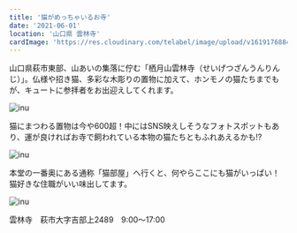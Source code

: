 ```yaml
---
title: '猫がめっちゃいるお寺'
date: '2021-06-01'
location: '山口県 雲林寺'
cardImage: 'https://res.cloudinary.com/telabel/image/upload/v1619176884/catmain_2x_omyik9.png'
---
```


山口県萩市東部、山あいの集落に佇む「栖月山雲林寺（せいげつざんうんりんじ）」。仏様や招き猫、多彩な木彫りの置物に加えて、ホンモノの猫たちまでもが、キュートに参拝者をお出迎えしてくれます。

![inu](https://res.cloudinary.com/telabel/image/upload/v1619749097/article_art002891_2_lu7v4c.jpg)

猫にまつわる置物は今や600超！中にはSNS映えしそうなフォトスポットもあり、運が良ければお寺で飼われている本物の猫たちともふれあえるかも!?

![inu](https://res.cloudinary.com/telabel/image/upload/v1619761912/article_art002891_8_ueonty.jpg)

本堂の一番奥にある通称「猫部屋」へ行くと、何やらここにも猫がいっぱい！
猫好きな住職がいい味出してます。

![inu](https://res.cloudinary.com/telabel/image/upload/v1619176884/catmain_2x_omyik9.png)

雲林寺　萩市大字吉部上2489　9:00〜17:00